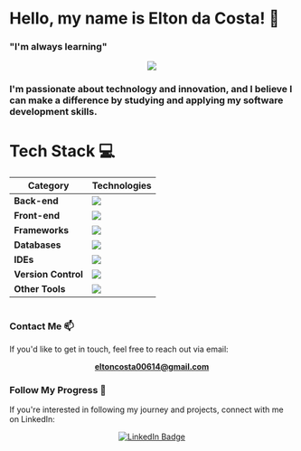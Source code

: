 # Hello, my name is Elton da Costa! 👋

### "I'm always learning"

<p align="center">
  <a href="https://github.com/anuraghazra/github-readme-stats">
    <img src="https://github-readme-stats.vercel.app/api/top-langs/?username=eltonc06&layout=compact&theme=dark" />
  </a>
</p>


### I'm passionate about technology and innovation, and I believe I can make a difference by studying and applying my software development skills.

# Tech Stack 💻

| **Category**         | **Technologies**                                                                                                                                               |
|----------------------|----------------------------------------------------------------------------------------------------------------------------------------------------------------|
| **Back-end**          | <img src="https://skillicons.dev/icons?i=java,spring,kotlin,python" />                                                                                         |
| **Front-end**         | <img src="https://skillicons.dev/icons?i=html,css,javascript" />                                                                                               |
| **Frameworks**        | <img src="https://skillicons.dev/icons?i=spring" />                                                                                                            |
| **Databases**         | <img src="https://skillicons.dev/icons?i=mysql" />                                                                                                             |
| **IDEs**              | <img src="https://skillicons.dev/icons?i=vscode,eclipse,pycharm" />                                                                                            |
| **Version Control**   | <img src="https://skillicons.dev/icons?i=git,github" />                                                                                                        |
| **Other Tools**       | <img src="https://skillicons.dev/icons?i=postman" />                                                                                                           |

#
### Contact Me 📫
If you'd like to get in touch, feel free to reach out via email:

<p align="center"> 
 <a href="mailto:eltoncosta00614@gmail.com"><strong>eltoncosta00614@gmail.com</strong></a>
</p>

### Follow My Progress 🚀
If you're interested in following my journey and projects, connect with me on LinkedIn:

<p align="center">
  <a href="https://www.linkedin.com/in/elton-da-costa/"><img src="https://img.shields.io/badge/LinkedIn-0077B5?style=for-the-badge&logo=linkedin&logoColor=white" alt="LinkedIn Badge"/></a>
</p>
